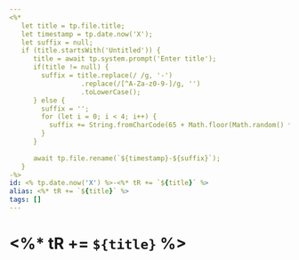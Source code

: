 ```yaml
---
<%*
   let title = tp.file.title;
   let timestamp = tp.date.now('X');
   let suffix = null;
   if (title.startsWith('Untitled')) {
      title = await tp.system.prompt('Enter title');
	  if(title != null) {
	    suffix = title.replace(/ /g, '-')
                  .replace(/[^A-Za-z0-9-]/g, '')
                  .toLowerCase();
	  } else {
		suffix = '';
		for (let i = 0; i < 4; i++) {
		  suffix += String.fromCharCode(65 + Math.floor(Math.random() * 26));
	    }
	  }
	  
      await tp.file.rename(`${timestamp}-${suffix}`);
   }
-%>
id: <% tp.date.now('X') %>-<%* tR += `${title}` %>
alias: <%* tR += `${title}` %>
tags: []
---
```

# <%* tR += `${title}` %>